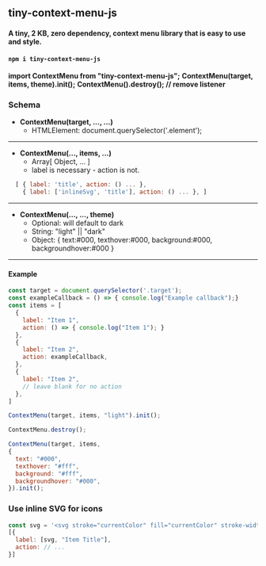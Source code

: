 ## tiny-context-menu-js

#### A tiny, 2 KB, zero dependency, context menu library that is easy to use and style.

#### `npm i tiny-context-menu-js`

**import ContextMenu from "tiny-context-menu-js";**
**ContextMenu(target, items, theme).init();**
**ContextMenu().destroy(); // remove listener**

### Schema

* **ContextMenu(target, ..., ...)**
  * HTMLElement: document.querySelector('.element');

---

* **ContextMenu(..., items, ...)**
  * Array[ Object, ... ]
  * label is necessary - action is not.
  
```javascript
  [ { label: 'title', action: () ... },
    { label: ['inlineSvg', 'title'], action: () ... }, ]
```

---

* **ContextMenu(..., ..., theme)**
  * Optional: will default to dark
  * String: "light" || "dark"
  * Object: { text:#000, texthover:#000, background:#000, backgroundhover:#000 }

---

#### Example

```javascript
const target = document.querySelector('.target');
const exampleCallback = () => { console.log("Example callback");}
const items = [
  {
    label: "Item 1",
    action: () => { console.log("Item 1"); }
  },
  {
    label: "Item 2",
    action: exampleCallback,
  },
  {
    label: "Item 2",
    // leave blank for no action
  },
]

ContextMenu(target, items, "light").init();

ContextMenu.destroy();

ContextMenu(target, items,
{ 
  text: "#000", 
  texthover: "#fff",
  background: "#fff", 
  backgroundhover: "#000",
}).init();
```

### Use inline SVG for icons

```javascript
const svg = '<svg stroke="currentColor" fill="currentColor" stroke-width="0" viewBox="0 0 20 20" aria-hidden="true" height="14px" width="14px" xmlns="http://www.w3.org/2000/svg"><path fill-rule="evenodd" d="M5.293 7.293a1 1 0 011.414 0L10 10.586l3.293-3.293a1 1 0 111.414 1.414l-4 4a1 1 0 01-1.414 0l-4-4a1 1 0 010-1.414z" clip-rule="evenodd"></path></svg>';
[{
  label: [svg, "Item Title"],
  action: // ...
}]
```
